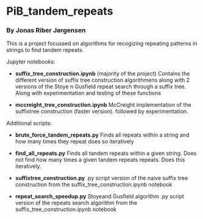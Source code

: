 # PiB_tandem_repeats
### By Jonas Riber Jørgensen

This is a project focussed on algorithms for recogizing repeating patterns in strings to find tandem repeats.


Jupyter notebooks:

  - **suffix_tree_construction.ipynb**
  (majority of the project)
  Contains the different version of suffix tree construction algorithmens along with 2 versions of the Stoye n Gusfield repeat search through a suffix tree. Along with experimentation and testing of these functions

  - **mccreight_tree_construction.ipynb**
  McCreight implementation of the suffixtree construction (faster version). followed by experimentation.

Additional scripts:

  - **brute_force_tandem_repeats.py**
  Finds all repeats within a string and how many times they repeat
  does so iteratively

  - **find_all_repeats.py**
  Finds all tandem repeats within a given string. Does not find how many times a given tandem repeats repeats.
  Does this iteratively. 

  - **suffixtree_construction.py**
  .py script version of the naive suffix tree construction from the suffix_tree_construction.ipynb notebook

  - **repeat_search_speedup.py**
  Stoyeand Gusfield algorithm
  .py script version of the repeats search algorithm from the suffix_tree_construction.ipynb notebook


